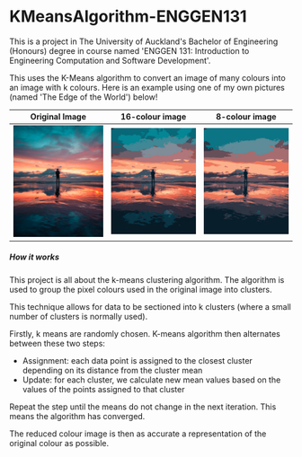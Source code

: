 # KMeansAlgorithm-ENGGEN131
This is a project in The University of Auckland's Bachelor of Engineering (Honours) degree in course named 'ENGGEN 131: Introduction to Engineering Computation and Software Development'. 

This uses the K-Means algorithm to convert an image of many colours into an image with k colours. Here is an example using one of my own pictures (named 'The Edge of the World') below!

|Original Image | 16-colour image | 8-colour image |
|---| --- | --- |
|![Original Picture][picOriginal]|![16-colour image][pic16Colour]|![8-colour image][pic8Colour]

##### How it works
This project is all about the k-means clustering algorithm. The algorithm is used to group the pixel colours used in the original image into clusters.

This technique allows for data to be sectioned into k clusters (where a small number of clusters is normally used). 

Firstly, k means are randomly chosen. K-means algorithm then alternates between these two steps:

* Assignment: each data point is assigned to the closest cluster depending on its distance from the cluster mean
* Update: for each cluster, we calculate new mean values based on the values of the points assigned to that cluster

Repeat the step until the means do not change in the next iteration. This means the algorithm has converged.

The reduced colour image is then as accurate a representation of the original colour as possible.




[picOriginal]: https://github.com/MartinTiangco/KMeansAlgorithm-ENGGEN131/blob/master/Pictures/edgeOfTheWorld.JPG "Original picture"

[pic16Colour]: https://github.com/MartinTiangco/KMeansAlgorithm-ENGGEN131/blob/master/Pictures/16colouredgeOfTheWorld.jpg "Picture with 16 colours"

[pic8Colour]: https://github.com/MartinTiangco/KMeansAlgorithm-ENGGEN131/blob/master/Pictures/8colouredgeOfTheWorld.jpg "Picture with 8 colours"
